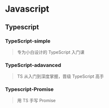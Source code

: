 # Javascript

## Typescript

### TypeScript-simple

> 专为小白设计的 TypeScript 入门课

### TypeScript-adavanced

> TS 从入门到深度掌握，晋级 TypeScript 高手

### Typescript-Promise

> 用 TS 手写 Promise
